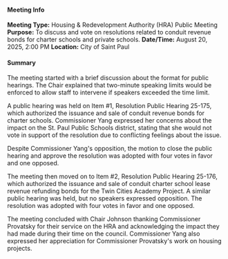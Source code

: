 #### Meeting Info
**Meeting Type:** Housing & Redevelopment Authority (HRA) Public Meeting
**Purpose:** To discuss and vote on resolutions related to conduit revenue bonds for charter schools and private schools.
**Date/Time:** August 20, 2025, 2:00 PM
**Location:** City of Saint Paul

#### Summary
The meeting started with a brief discussion about the format for public hearings. The Chair explained that two-minute speaking limits would be enforced to allow staff to intervene if speakers exceeded the time limit.

A public hearing was held on Item #1, Resolution Public Hearing 25-175, which authorized the issuance and sale of conduit revenue bonds for charter schools. Commissioner Yang expressed her concerns about the impact on the St. Paul Public Schools district, stating that she would not vote in support of the resolution due to conflicting feelings about the issue.

Despite Commissioner Yang's opposition, the motion to close the public hearing and approve the resolution was adopted with four votes in favor and one opposed.

The meeting then moved on to Item #2, Resolution Public Hearing 25-176, which authorized the issuance and sale of conduit charter school lease revenue refunding bonds for the Twin Cities Academy Project. A similar public hearing was held, but no speakers expressed opposition. The resolution was adopted with four votes in favor and one opposed.

The meeting concluded with Chair Johnson thanking Commissioner Provatsky for their service on the HRA and acknowledging the impact they had made during their time on the council. Commissioner Yang also expressed her appreciation for Commissioner Provatsky's work on housing projects.


